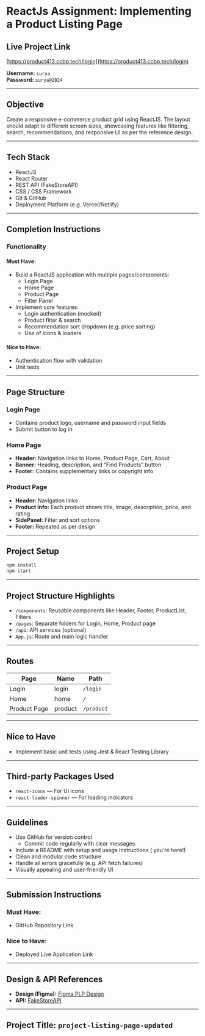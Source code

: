 # ReactJs Assignment: Implementing a Product Listing Page

## Live Project Link
[https://product413.ccbp.tech/login](https://product413.ccbp.tech/login)

**Username:** `surya`  
**Password:** `surya@2024`

---

## Objective
Create a responsive e-commerce product grid using ReactJS. The layout should adapt to different screen sizes, showcasing features like filtering, search, recommendations, and responsive UI as per the reference design.

---

## Tech Stack
- ReactJS
- React Router
- REST API (FakeStoreAPI)
- CSS / CSS Framework
- Git & GitHub
- Deployment Platform (e.g. Vercel/Netlify)

---

##  Completion Instructions

###  Functionality
#### Must Have:
- Build a ReactJS application with multiple pages/components:
  - Login Page
  - Home Page
  - Product Page
  - Filter Panel
- Implement core features:
  - Login authentication (mocked)
  - Product filter & search
  - Recommendation sort dropdown (e.g. price sorting)
  - Use of icons & loaders

#### Nice to Have:
- Authentication flow with validation
- Unit tests

---

##  Page Structure

###  Login Page
- Contains product logo, username and password input fields
- Submit button to log in

###  Home Page
- **Header:** Navigation links to Home, Product Page, Cart, About
- **Banner:** Heading, description, and “Find Products” button
- **Footer:** Contains supplementary links or copyright info

###  Product Page
- **Header:** Navigation links
- **Product Info:** Each product shows title, image, description, price, and rating
- **SidePanel:** Filter and sort options
- **Footer:** Repeated as per design

---

##  Project Setup

```bash
npm install
npm start
```

---

##  Project Structure Highlights
- `/components`: Reusable components like Header, Footer, ProductList, Filters
- `/pages`: Separate folders for Login, Home, Product page
- `/api`: API services (optional)
- `App.js`: Route and main logic handler

---

##  Routes
| Page         | Name   | Path       |
|--------------|--------|------------|
| Login        | login  | `/login`   |
| Home         | home   | `/`        |
| Product Page | product| `/product` |

---

##  Nice to Have
- Implement basic unit tests using Jest & React Testing Library

---

##  Third-party Packages Used
- `react-icons` — For UI icons
- `react-loader-spinner` — For loading indicators

---

##  Guidelines
- Use GitHub for version control
  - Commit code regularly with clear messages
- Include a README with setup and usage instructions ( you're here!)
- Clean and modular code structure
- Handle all errors gracefully (e.g. API fetch failures)
- Visually appealing and user-friendly UI

---

##  Submission Instructions
### Must Have:
- GitHub Repository Link

### Nice to Have:
- Deployed Live Application Link

---

##  Design & API References
- **Design (Figma):** [Figma PLP Design](https://www.figma.com/file/N0Tv7yYLf3kfMLQjUncUlx/Design-Task---PLP?type=design&node-id=0-1&mode=design&t=mEpvVYQ7GInQPxXk-0)
- **API:** [FakeStoreAPI](https://fakestoreapi.com)

---
## Project Title: `project-listing-page-updated`


 
 
